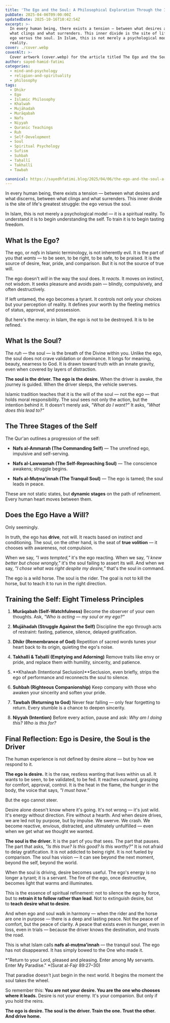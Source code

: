 ```yaml
---
title: 'The Ego and the Soul: A Philosophical Exploration Through the Islamic Lens'
pubDate: 2025-04-06T09:00:00Z
updatedDate: 2025-10-16T10:42:54Z
excerpt: >-
  In every human being, there exists a tension — between what desires and what discerns, between
  what clings and what surrenders. This inner divide is the site of life’s greatest struggle: the
  ego versus the soul. In Islam, this is not merely a psychological model — it is a spiritual
  reality.
cover: ./cover.webp
coverAlt: >-
  Cover artwork (cover.webp) for the article titled The Ego and the Soul: A Philosophical Exploration Through the Islamic Lens.
author: sayed-hamid-fatimi
categories:
  - mind-and-psychology
  - religion-and-spirituality
  - philosophy
tags:
  - Dhikr
  - Ego
  - Islamic Philosophy
  - Khalwah
  - Mujāhadah
  - Murāqabah
  - Nafs
  - Niyyah
  - Quranic Teachings
  - Ruh
  - Self-Development
  - Soul
  - Spiritual Psychology
  - Sufism
  - Suhbah
  - Taḥallī
  - Takhallī
  - Tawbah

canonical: https://sayedhfatimi.blog/2025/04/06/the-ego-and-the-soul-a-philosophical-exploration-through-the-islamic-lens/
---
```


In every human being, there exists a tension — between what desires and what discerns, between what clings and what surrenders. This inner divide is the site of life's greatest struggle: the ego versus the soul.

In Islam, this is not merely a psychological model — it is a spiritual reality. To understand it is to begin understanding the self. To train it is to begin tasting freedom.

## What Is the Ego?

The ego, or *nafs* in Islamic terminology, is not inherently evil. It is the part of you that *wants* — to be seen, to be right, to be safe, to be praised. It is the source of desire, fear, pride, and comparison. But it is not the source of true will.

The ego doesn't *will* in the way the soul does. It *reacts*. It moves on instinct, not wisdom. It seeks pleasure and avoids pain — blindly, compulsively, and often destructively.

If left untamed, the ego becomes a tyrant. It controls not only your choices but your perception of reality. It defines your worth by the fleeting metrics of status, approval, and possession.

But here's the mercy: in Islam, the ego is not to be destroyed. It is to be refined.

## What Is the Soul?

The *ruh* — the soul — is the breath of the Divine within you. Unlike the ego, the soul does not crave validation or dominance. It longs for meaning, beauty, nearness to God. It is drawn toward truth with an innate gravity, even when covered by layers of distraction.

**The soul is the driver. The ego is the desire.**
When the driver is awake, the journey is guided.
When the driver sleeps, the vehicle swerves.

Islamic tradition teaches that it is the will of the soul — not the ego — that holds moral responsibility. The soul sees not only the action, but the intention behind it. It doesn't merely ask, *"What do I want?"* It asks, *"What does this lead to?"*

## The Three Stages of the Self

The Qur'an outlines a progression of the self:

- **Nafs al-Ammarah (The Commanding Self)** — The unrefined ego, impulsive and self-serving.

- **Nafs al-Lawwamah (The Self-Reproaching Soul)** — The conscience awakens; struggle begins.

- **Nafs al-Muṭma'innah (The Tranquil Soul)** — The ego is tamed; the soul leads in peace.

These are not static states, but **dynamic stages** on the path of refinement. Every human heart moves between them.

## Does the Ego Have a Will?

Only seemingly.

In truth, the ego has **drive**, not will. It reacts based on instinct and conditioning. The soul, on the other hand, is the seat of **true volition** — it chooses with awareness, not compulsion.

When we say, *"I was tempted,"* it's the ego reacting.
When we say, *"I knew better but chose wrongly,"* it's the soul failing to assert its will.
And when we say, *"I chose what was right despite my desire,"* that's the soul in command.

The ego is a wild horse. The soul is the rider. The goal is not to kill the horse, but to teach it to run in the right direction.

## Training the Self: Eight Timeless Principles

1. **Murāqabah (Self-Watchfulness)**
Become the observer of your own thoughts. Ask, *"Who is acting — my soul or my ego?"*

2. **Mujāhadah (Struggle Against the Self)**
Discipline the ego through acts of restraint: fasting, patience, silence, delayed gratification.

3. **Dhikr (Remembrance of God)**
Repetition of sacred words tunes your heart back to its origin, quieting the ego's noise.

4. **Takhallī & Taḥallī (Emptying and Adorning)**
Remove traits like envy or pride, and replace them with humility, sincerity, and patience.

5. **Khalwah (Intentional Seclusion)**Seclusion, even briefly, strips the ego of performance and reconnects the soul to silence.

6. **Suhbah (Righteous Companionship)**
Keep company with those who awaken your sincerity and soften your pride.

7. **Tawbah (Returning to God)**
Never fear falling — only fear forgetting to return. Every stumble is a chance to deepen sincerity.

8. **Niyyah (Intention)**
Before every action, pause and ask: *Why am I doing this? Who is this for?*

## Final Reflection: Ego is Desire, the Soul is the Driver

The human experience is not defined by desire alone — but by how we respond to it.

**The ego is desire.** It is the raw, restless wanting that lives within us all. It wants to be seen, to be validated, to be fed. It reaches outward, grasping for comfort, approval, control. It is the heat in the flame, the hunger in the body, the voice that says, *"I must have."*

But the ego cannot steer.

Desire alone doesn't know where it's going. It's not wrong — it's just wild. It's energy without direction. Fire without a hearth. And when desire drives, we are led not by purpose, but by impulse. We swerve. We crash. We become reactive, envious, distracted, and ultimately unfulfilled — even when we get what we thought we wanted.

**The soul is the driver.** It is the part of you that sees. The part that pauses. The part that asks, *"Is this true? Is this good? Is this worthy?"* It is not afraid to delay gratification. It is not addicted to being right. It is not fueled by comparison. The soul has vision — it can see beyond the next moment, beyond the self, beyond the world.

When the soul is driving, desire becomes useful. The ego's energy is no longer a tyrant; it is a servant. The fire of the ego, once destructive, becomes light that warms and illuminates.

This is the essence of spiritual refinement: not to silence the ego by force, but to **retrain it to follow rather than lead**. Not to extinguish desire, but to **teach desire what to desire**.

And when ego and soul walk in harmony — when the rider and the horse are one in purpose — there is a deep and lasting peace. Not the peace of comfort, but the peace of clarity. A peace that exists even in hunger, even in loss, even in trials — because the driver knows the destination, and trusts the road.

This is what Islam calls **nafs al-muṭma'innah** — the tranquil soul. The ego has not disappeared. It has simply bowed to the One who made it.

*"Return to your Lord, pleased and pleasing. Enter among My servants. Enter My Paradise."
*(Surat al-Fajr 89:27–30)

That paradise doesn't just begin in the next world. It begins the moment the soul takes the wheel.

So remember this:
**You are not your desire. You are the one who chooses where it leads.**
Desire is not your enemy. It's your companion. But only if you hold the reins.

**The ego is desire.
The soul is the driver.
Train the one. Trust the other.
And drive home.**
